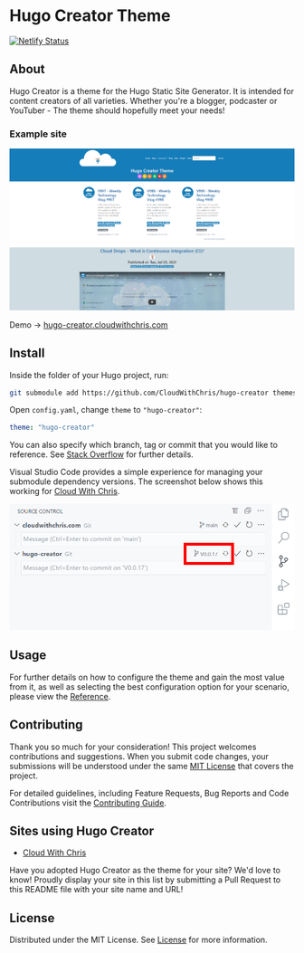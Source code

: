# Hugo Creator Theme

[![Netlify Status](https://api.netlify.com/api/v1/badges/e431870c-6cc8-4e30-8094-f5041b4335d2/deploy-status)](https://app.netlify.com/sites/hungry-nobel-e20eb1/deploys)

## About

Hugo Creator is a theme for the Hugo Static Site Generator. It is intended for content creators of all varieties. Whether you're a blogger, podcaster or YouTuber - The theme should hopefully meet your needs!

### Example site

![Example screenshot of the Hugo Creator Theme](https://raw.githubusercontent.com/cloudwithchris/hugo-creator/main/images/screenshot.png "Example screenshot of the Hugo Creator Theme")

Demo → [hugo-creator.cloudwithchris.com](https://hugo-creator.cloudwithchris.com)

## Install

Inside the folder of your Hugo project, run:

```bash
git submodule add https://github.com/CloudWithChris/hugo-creator themes/hugo-creator
```

Open `config.yaml`, change `theme` to `"hugo-creator"`:

```yaml
theme: "hugo-creator"
```

You can also specify which branch, tag or commit that you would like to reference. See [Stack Overflow](https://stackoverflow.com/questions/1777854/how-can-i-specify-a-branch-tag-when-adding-a-git-submodule) for further details.

Visual Studio Code provides a simple experience for managing your submodule dependency versions. The screenshot below shows this working for [Cloud With Chris](https://www.cloudwithchris.com).

![Example showing Cloud With Chris repo and Hugo Creator Git Repositories in Visual Studio Code. There is a tag version for the hugo-creator repository, which can easily be changed in the UI.](https://raw.githubusercontent.com/cloudwithchris/hugo-creator/main/images/vscode-submodules.png "Example showing Cloud With Chris repo and Hugo Creator Git Repositories in Visual Studio Code. There is a tag version for the hugo-creator repository, which can easily be changed in the UI.")

## Usage

For further details on how to configure the theme and gain the most value from it, as well as selecting the best configuration option for your scenario, please view the [Reference](REFERENCE.md).

## Contributing

Thank you so much for your consideration! This project welcomes contributions and suggestions. When you submit code changes, your submissions will be understood under the same [MIT License](LICENSE) that covers the project.

For detailed guidelines, including Feature Requests, Bug Reports and Code Contributions visit the [Contributing Guide](contributing.md).

## Sites using Hugo Creator

- [Cloud With Chris](https://www.cloudwithchris.com)

Have you adopted Hugo Creator as the theme for your site? We'd love to know! Proudly display your site in this list by submitting a Pull Request to this README file with your site name and URL!

## License

Distributed under the MIT License. See [License](LICENSE) for more information.
